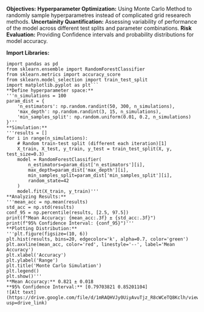 **Objectives:** 
**Hyperparameter Optimization:** Using Monte Carlo Method to randomly sample hyperparametres instead of complicated grid researech methods. 
**Uncertainity Quantification:** Assessing variability of performance of the model across different test splits and parameter combinations. 
**Risk Evaluation:** Providing Confidence intervals and probability distributions for model accuracy. 

**Import Libraries:** 
```import numpy as np
import pandas as pd
from sklearn.ensemble import RandomForestClassifier
from sklearn.metrics import accuracy_score
from sklearn.model_selection import train_test_split
import matplotlib.pyplot as plt```
**Define hyperparameter space:** 
'''n_simulations = 100
param_dist = {
    'n_estimators': np.random.randint(50, 300, n_simulations),
    'max_depth': np.random.randint(3, 15, n_simulations),
    'min_samples_split': np.random.uniform(0.01, 0.2, n_simulations)
}''' 
**Simulation:**  
'''results = []
for i in range(n_simulations):
    # Random train-test split (different each iteration)[1]
    X_train, X_test, y_train, y_test = train_test_split(X, y, test_size=0.3)
    model = RandomForestClassifier(
        n_estimators=param_dist['n_estimators'][i],
        max_depth=param_dist['max_depth'][i],
        min_samples_split=param_dist['min_samples_split'][i],
        random_state=42
    )
    model.fit(X_train, y_train)''' 
**Analyzing Results:** 
'''mean_acc = np.mean(results)
std_acc = np.std(results)
conf_95 = np.percentile(results, [2.5, 97.5])
print(f"Mean Accuracy: {mean_acc:.3f} ± {std_acc:.3f}")
print(f"95% Confidence Interval: {conf_95}")''' 
**Plotting Distribution:** 
'''plt.figure(figsize=(10, 6))
plt.hist(results, bins=20, edgecolor='k', alpha=0.7, color='green')
plt.axvline(mean_acc, color='red', linestyle='--', label='Mean Accuracy')
plt.xlabel('Accuracy')
plt.ylabel('Range')
plt.title('Monte Carlo Simulation')
plt.legend()
plt.show()''' 
**Mean Accuracy:** 0.821 ± 0.018
**95% Confidence Interval:** [0.79703821 0.85201104]
![Alt text](https://drive.google.com/file/d/1mRAQHVJy0UiyAvuTjz_R8cWCeTQ8Kclh/view?usp=drive_link) 












